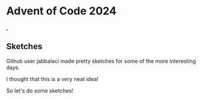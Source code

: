 # Advent of Code 2024

[.](https://youtu.be/yM0vS0n-1rI?t=21)

## Sketches

Github user jabbalaci made pretty sketches for some of the more interesting days.

I thought that this is a very neat idea!

So let's do some sketches!
